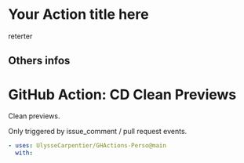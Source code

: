 # Your Action title here

reterter

## Others infos

<!-- start branding -->
<!-- end branding -->
<!-- start title -->

# GitHub Action: CD Clean Previews

<!-- end title -->
<!-- start badges -->
<!-- end badges -->

<!-- start description -->

Clean previews.

Only triggered by issue_comment / pull request events.

<!-- end description -->
<!-- start contents -->
<!-- end contents -->
<!-- start usage -->

```yaml
- uses: UlysseCarpentier/GHActions-Perso@main
  with:
```

<!-- end usage -->
<!-- start inputs -->
<!-- end inputs -->
<!-- start outputs -->
<!-- end outputs -->
<!-- start [.github/ghadocs/examples/] -->
<!-- end [.github/ghadocs/examples/] -->
